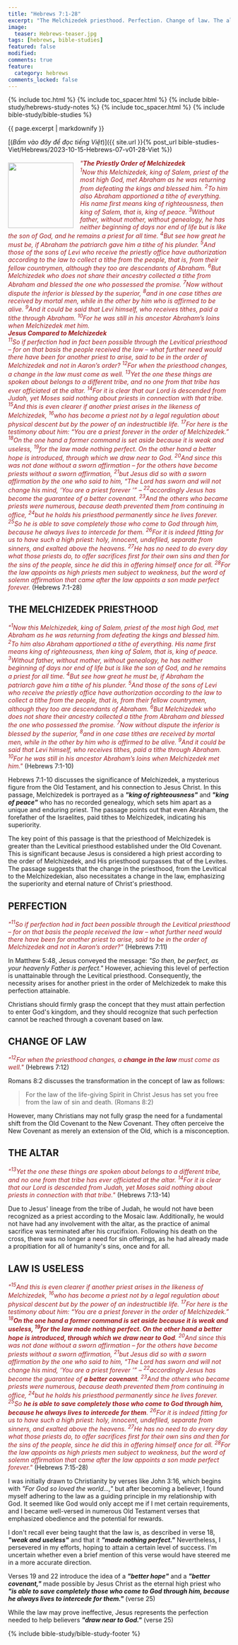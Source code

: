 ```yaml
---
title: "Hebrews 7:1-28"
excerpt: "The Melchizedek priesthood. Perfection. Change of law. The altar. Law is useless."
image:
  teaser: Hebrews-teaser.jpg
tags: [hebrews, bible-studies]
featured: false
modified:
comments: true
feature:
  category: hebrews
comments_locked: false
---
```


{% include toc.html %}
{% include toc_spacer.html %}
{% include bible-study/hebrews-study-notes %}
{% include toc_spacer.html %}
{% include bible-study/bible-studies %}

{{ page.excerpt | markdownify }}

[(<em>Bấm vào đây để đọc tiếng Việt</em>)]({{ site.url }}{% post_url bible-studies-Viet/Hebrews/2023-10-15-Hebrews-07-v01-28-Viet %})

<div>
<p>
<img alt src="{{ site.url }}/assets/images/Hebrews-teaser.jpg" style="border: 0px none; margin: 7px 15px 0px 0px; max-width: 100%; height: 148px; padding: 0px; float: left;">
    <span style="color: rgb(159, 29, 33);"><i>"<strong>The Priestly Order of Melchizedek</strong><br /><sup>1</sup>Now this Melchizedek, king of Salem, priest of the most high God, met Abraham as he was returning from defeating the kings and blessed him. <sup>2</sup>To him also Abraham apportioned a tithe of everything. His name first means king of righteousness, then king of Salem, that is, king of peace. <sup>3</sup>Without father, without mother, without genealogy, he has neither beginning of days nor end of life but is like the son of God, and he remains a priest for all time. <sup>4</sup>But see how great he must be, if Abraham the patriarch gave him a tithe of his plunder. <sup>5</sup>And those of the sons of Levi who receive the priestly office have authorization according to the law to collect a tithe from the people, that is, from their fellow countrymen, although they too are descendants of Abraham. <sup>6</sup>But Melchizedek who does not share their ancestry collected a tithe from Abraham and blessed the one who possessed the promise. <sup>7</sup>Now without dispute the inferior is blessed by the superior, <sup>8</sup>and in one case tithes are received by mortal men, while in the other by him who is affirmed to be alive. <sup>9</sup>And it could be said that Levi himself, who receives tithes, paid a tithe through Abraham. <sup>10</sup>For he was still in his ancestor Abraham’s loins when Melchizedek met him.<br /><strong>Jesus Compared to Melchizedek</strong><br /> <sup>11</sup>So if perfection had in fact been possible through the Levitical priesthood – for on that basis the people received the law – what further need would there have been for another priest to arise, said to be in the order of Melchizedek and not in Aaron’s order? <sup>12</sup>For when the priesthood changes, a change in the law must come as well. <sup>13</sup>Yet the one these things are spoken about belongs to a different tribe, and no one from that tribe has ever officiated at the altar. <sup>14</sup>For it is clear that our Lord is descended from Judah, yet Moses said nothing about priests in connection with that tribe. <sup>15</sup>And this is even clearer if another priest arises in the likeness of Melchizedek, <sup>16</sup>who has become a priest not by a legal regulation about physical descent but by the power of an indestructible life. <sup>17</sup>For here is the testimony about him: “You are a priest forever in the order of Melchizedek.” <sup>18</sup>On the one hand a former command is set aside because it is weak and useless, <sup>19</sup>for the law made nothing perfect. On the other hand a better hope is introduced, through which we draw near to God. <sup>20</sup>And since this was not done without a sworn affirmation – for the others have become priests without a sworn affirmation, <sup>21</sup>but Jesus did so with a sworn affirmation by the one who said to him, “The Lord has sworn and will not change his mind, ‘You are a priest forever ’” – <sup>22</sup>accordingly Jesus has become the guarantee of a better covenant. <sup>23</sup>And the others who became priests were numerous, because death prevented them from continuing in office, <sup>24</sup>but he holds his priesthood permanently since he lives forever. <sup>25</sup>So he is able to save completely those who come to God through him, because he always lives to intercede for them. <sup>26</sup>For it is indeed fitting for us to have such a high priest: holy, innocent, undefiled, separate from sinners, and exalted above the heavens. <sup>27</sup>He has no need to do every day what those priests do, to offer sacrifices first for their own sins and then for the sins of the people, since he did this in offering himself once for all. <sup>28</sup>For the law appoints as high priests men subject to weakness, but the word of solemn affirmation that came after the law appoints a son made perfect forever.</i></span> (Hebrews 7:1-28)
    </p>
</div>

## THE MELCHIZEDEK PRIESTHOOD

<span style="color: rgb(159, 29, 33);">
<i>"<sup>1</sup>Now this Melchizedek, king of Salem, priest of the most high God, met Abraham as he was returning from defeating the kings and blessed him. <sup>2</sup>To him also Abraham apportioned a tithe of everything. His name first means king of righteousness, then king of Salem, that is, king of peace. <sup>3</sup>Without father, without mother, without genealogy, he has neither beginning of days nor end of life but is like the son of God, and he remains a priest for all time. <sup>4</sup>But see how great he must be, if Abraham the patriarch gave him a tithe of his plunder. <sup>5</sup>And those of the sons of Levi who receive the priestly office have authorization according to the law to collect a tithe from the people, that is, from their fellow countrymen, although they too are descendants of Abraham. <sup>6</sup>But Melchizedek who does not share their ancestry collected a tithe from Abraham and blessed the one who possessed the promise. <sup>7</sup>Now without dispute the inferior is blessed by the superior, <sup>8</sup>and in one case tithes are received by mortal men, while in the other by him who is affirmed to be alive. <sup>9</sup>And it could be said that Levi himself, who receives tithes, paid a tithe through Abraham. <sup>10</sup>For he was still in his ancestor Abraham’s loins when Melchizedek met him."</i></span> (Hebrews 7:1-10)

Hebrews 7:1-10 discusses the significance of Melchizedek, a mysterious figure from the Old Testament, and his connection to Jesus Christ. In this passage, Melchizedek is portrayed as a ***"king of righteousness"*** and ***"king of peace"*** who has no recorded genealogy, which sets him apart as a unique and enduring priest. The passage points out that even Abraham, the forefather of the Israelites, paid tithes to Melchizedek, indicating his superiority.

The key point of this passage is that the priesthood of Melchizedek is greater than the Levitical priesthood established under the Old Covenant. This is significant because Jesus is considered a high priest according to the order of Melchizedek, and His priesthood surpasses that of the Levites. The passage suggests that the change in the priesthood, from the Levitical to the Melchizedekian, also necessitates a change in the law, emphasizing the superiority and eternal nature of Christ's priesthood.

## PERFECTION

<span style="color: rgb(159, 29, 33);">
<i>"<sup>11</sup>So if perfection had in fact been possible through the Levitical priesthood – for on that basis the people received the law – what further need would there have been for another priest to arise, said to be in the order of Melchizedek and not in Aaron’s order?"</i></span> (Hebrews 7:11)

In Matthew 5:48, Jesus conveyed the message: *"So then, be perfect, as your heavenly Father is perfect."* However, achieving this level of perfection is unattainable through the Levitical priesthood. Consequently, the necessity arises for another priest in the order of Melchizedek to make this perfection attainable.

Christians should firmly grasp the concept that they must attain perfection to enter God's kingdom, and they should recognize that such perfection cannot be reached through a covenant based on law.

## CHANGE OF LAW

<span style="color: rgb(159, 29, 33);">
<i>"<sup>12</sup>For when the priesthood changes, a <strong>change in the law</strong> must come as well."</i></span> (Hebrews 7:12)

Romans 8:2 discusses the transformation in the concept of law as follows:

> For the law of the life-giving Spirit in Christ Jesus has set you free from the law of sin and death. (Romans 8:2)

However, many Christians may not fully grasp the need for a fundamental shift from the Old Covenant to the New Covenant. They often perceive the New Covenant as merely an extension of the Old, which is a misconception.

## THE ALTAR

<span style="color: rgb(159, 29, 33);">
<i>"<sup>13</sup>Yet the one these things are spoken about belongs to a different tribe, and no one from that tribe has ever officiated at the altar. <sup>14</sup>For it is clear that our Lord is descended from Judah, yet Moses said nothing about priests in connection with that tribe."</i></span> (Hebrews 7:13-14)

Due to Jesus' lineage from the tribe of Judah, he would not have been recognized as a priest according to the Mosaic law. Additionally, he would not have had any involvement with the altar, as the practice of animal sacrifice was terminated after his crucifixion. Following his death on the cross, there was no longer a need for sin offerings, as he had already made a propitiation for all of humanity's sins, once and for all.

## LAW IS USELESS

<span style="color: rgb(159, 29, 33);">
<i>"<sup>15</sup>And this is even clearer if another priest arises in the likeness of Melchizedek, <sup>16</sup>who has become a priest not by a legal regulation about physical descent but by the power of an indestructible life. <sup>17</sup>For here is the testimony about him: “You are a priest forever in the order of Melchizedek.” <sup>18</sup><strong>On the one hand a former command is set aside because it is weak and useless, <sup>19</sup>for the law made nothing perfect. On the other hand a better hope is introduced, through which we draw near to God</strong>. <sup>20</sup>And since this was not done without a sworn affirmation – for the others have become priests without a sworn affirmation, <sup>21</sup>but Jesus did so with a sworn affirmation by the one who said to him, “The Lord has sworn and will not change his mind, ‘You are a priest forever ’” – <sup>22</sup>accordingly Jesus has become the guarantee of <strong>a better covenant</strong>. <sup>23</sup>And the others who became priests were numerous, because death prevented them from continuing in office, <sup>24</sup>but he holds his priesthood permanently since he lives forever. <sup>25</sup>So <strong>he is able to save completely those who come to God through him, because he always lives to intercede for them</strong>. <sup>26</sup>For it is indeed fitting for us to have such a high priest: holy, innocent, undefiled, separate from sinners, and exalted above the heavens. <sup>27</sup>He has no need to do every day what those priests do, to offer sacrifices first for their own sins and then for the sins of the people, since he did this in offering himself once for all. <sup>28</sup>For the law appoints as high priests men subject to weakness, but the word of solemn affirmation that came after the law appoints a son made perfect forever."</i></span> (Hebrews 7:15-28)

I was initially drawn to Christianity by verses like John 3:16, which begins with *"For God so loved the world...,"* but after becoming a believer, I found myself adhering to the law as a guiding principle in my relationship with God. It seemed like God would only accept me if I met certain requirements, and I became well-versed in numerous Old Testament verses that emphasized obedience and the potential for rewards.

I don't recall ever being taught that the law is, as described in verse 18, ***"weak and useless"*** and that it ***"made nothing perfect."*** Nevertheless, I persevered in my efforts, hoping to attain a certain level of success. I'm uncertain whether even a brief mention of this verse would have steered me in a more accurate direction.

Verses 19 and 22 introduce the idea of a ***"better hope"*** and a ***"better covenant,"*** made possible by Jesus Christ as the eternal high priest who ***"is able to save completely those who come to God through him, because he always lives to intercede for them."*** (verse 25)

While the law may prove ineffective, Jesus represents the perfection needed to help believers ***"draw near to God."*** (verse 25)

{% include bible-study/bible-study-footer %}

